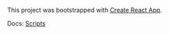 This project was bootstrapped with [Create React App](https://github.com/facebook/create-react-app).

Docs: [Scripts](README2.md)